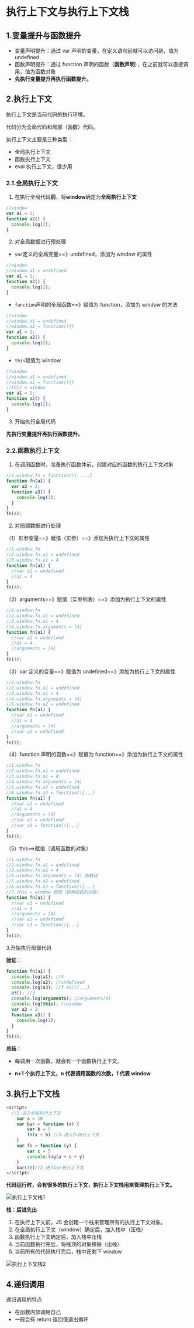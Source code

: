 # 执行上下文与执行上下文栈

## 1.变量提升与函数提升

- 变量声明提升：通过 var 声明的变量，在定义语句前就可以访问到，值为 undefined
- 函数声明提升：通过 function 声明的函数（**函数声明**），在之前就可以直接调用，值为函数对象
- **先执行变量提升再执行函数提升。**

## 2.执行上下文

执行上下文是当前代码的执行环境。

代码分为全局代码和局部（函数）代码。

执行上下文主要是三种类型：

- 全局执行上下文
- 函数执行上下文
- eval 执行上下文，很少用

### 2.1.全局执行上下文

1. 在执行全局代码**前**，将**window**确定为**全局执行上下文**

```js
//window
var a1 = 1;
function a2() {
  console.log(2);
}
```

2. 对全局数据进行预处理

- `var`定义的全局变量==》undefined，添加为 window 的属性

```js
//window
//window.a1 = undefined
var a1 = 1;
function a2() {
  console.log(2);
}
```

- `function`声明的全局函数==》赋值为 function，添加为 window 的方法

```js
//window
//window.a1 = undefined
//window.a2 = function(){}
var a1 = 1;
function a2() {
  console.log(2);
}
```

- `this`赋值为 window

```js
//window
//window.a1 = undefined
//window.a2 = function(){}
//this = window
var a1 = 1;
function a2() {
  console.log(2);
}
```

3. 开始执行全局代码

**先执行变量提升再执行函数提升。**

### 2.2.函数执行上下文

1. 在调用函数时，准备执行函数体前，创建对应的函数的执行上下文对象

```js
//1.window.fn = function(){.....}
function fn(a1) {
  var a2 = 2;
  function a3() {
    console.log(3);
  }
}
fn(4);
```

2. 对局部数据进行处理

（1）形参变量==》赋值（实参）==》添加为执行上下文的属性

```js
//1.window.fn
//2.window.fn.a1 = undefined
//3.window.fn.a1 = 4
function fn(a1) {
  //var a1 = undefined
  //a1 = 4
}
fn(4);
```

（2）arguments==》赋值（实参列表）==》添加为执行上下文的属性

```js
//1.window.fn
//2.window.fn.a1 = undefined
//3.window.fn.a1 = 4
//4.window.fn.arguments = [4]
function fn(a1) {
  //var a1 = undefined
  //a1 = 4
  //arguments = [4]
}
fn(4);
```

（3）var 定义的变量==》赋值为 undefined==》添加为执行上下文的属性

```js
//1.window.fn
//2.window.fn.a1 = undefined
//3.window.fn.a1 = 4
//4.window.fn.arguments = [4]
//5.window.fn.a2 = undefined
function fn(a1) {
  //var a1 = undefined
  //a1 = 4
  //arguments = [4]
  //var a2 = undefined
}
fn(4);
```

（4）function 声明的函数==》赋值为 function==》添加为执行上下文的属性

```js
//1.window.fn
//2.window.fn.a1 = undefined
//3.window.fn.a1 = 4
//4.window.fn.arguments = [4]
//5.window.fn.a2 = undefined
//6.window.fn.a3 = function(){...}
function fn(a1) {
  //var a1 = undefined
  //a1 = 4
  //arguments = [4]
  //var a2 = undefined
  //var a3 = function(){...}
}
fn(4);
```

（5）this==>赋值（调用函数的对象）

```js
//1.window.fn
//2.window.fn.a1 = undefined
//3.window.fn.a1 = 4
//4.window.fn.arguments = [4] 伪数组
//5.window.fn.a2 = undefined
//6.window.fn.a3 = function(){...}
//7.this = window 赋值（调用函数的对象）
function fn(a1) {
  //var a1 = undefined
  //a1 = 4
  //arguments = [4]
  //var a2 = undefined
  //var a3 = function(){...}
}
fn(4);
```

3.开始执行局部代码

**验证：**

```js
function fn(a1) {
  console.log(a1); //4
  console.log(a2); //undefined
  console.log(a3); //f a3(){...}
  a3(); //3
  console.log(arguments); //arguments[4]
  console.log(this); //window
  var a2 = 2;
  function a3() {
    console.log(3);
  }
}
fn(4);
```

**总结**：

- 每调用一次函数，就会有一个函数执行上下文。

- **n+1 个执行上下文，n 代表调用函数的次数，1 代表 window**

## 3.执行上下文栈

```js
<script>
  //1.进入全局执行上下文
    var a = 10
    var bar = function (x) {
        var b = 5
        fn(x + b) //3.进入fn执行上下文
    }
    var fn = function (y) {
        var c = 5
        console.log(a + c + y)
    }
    bar(10)//2.进入bar执行上下文
</script>
```

**代码运行时，会有很多的执行上下文，执行上下文栈用来管理执行上下文。**

![执行上下文栈1](https://gitee.com/scripthqs/assets/raw/master/js/context1.png)

**栈：后进先出**

1. 在执行上下文前，JS 会创建一个栈来管理所有的执行上下文对象。
2. 在全局执行上下文（window）确定后，加入栈中（压栈）
3. 函数执行上下文确定后，加入栈中压栈
4. 当前函数执行完后，将栈顶的对象移除（出栈）
5. 当前所有的代码执行完后，栈中还剩下 window

![执行上下文栈2](https://gitee.com/scripthqs/assets/raw/master/js/context2.png)

## 4.递归调用

递归调用的特点

- 在函数内部调用自己
- 一般会有 return 返回值退出循环
